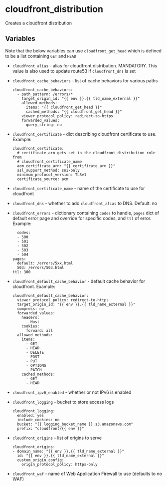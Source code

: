 # cloudfront_distribution

Creates a cloudfront distribution

## Variables

Note that the below variables can use `cloudfront_get_head` which is defined
to be a list containing `GET` and `HEAD`

* `cloudfront_alias` - alias for cloudfront distribution. MANDATORY. This value
  is also used to update route53 if `cloudfront_dns` is set
* `cloudfront_cache_behaviors` - list of cache behaviors for various paths

  ```
  cloudfront_cache_behaviors:
    - path_pattern: /errors/*
      target_origin_id: "{{ env }}.{{ tld_name_external }}"
      allowed_methods:
        items: "{{ cloudfront_get_head }}"
        cached_methods: "{{ cloudfront_get_head }}"
      viewer_protocol_policy: redirect-to-https
      forwarded_values:
        query_string: no
  ```

* `cloudfront_certificate` - dict describing cloudfront certificate to use. Example:

  ```
  cloudfront_certificate:
    # certificate_arn gets set in the cloudfront_distribution role from
    # cloudfront_certificate_name
    acm_certificate_arn: "{{ certificate_arn }}"
    ssl_support_method: sni-only
    minimum_protocol_version: TLSv1
    certificate_source: acm
  ```

* `cloudfront_certificate_name` - name of the certificate to use for cloudfront
* `cloudfront_dns` - whether to add `cloudfront_alias` to DNS. Default: no
* `cloudfront_errors` - dictionary containing `codes` to handle,
  `pages` dict of default error page and override for specific codes, and `ttl`
  of error. Example:

  ```
    codes:
    - 500
    - 501
    - 502
    - 503
    - 504
  pages:
    default: /errors/5xx.html
    503: /errors/503.html
  ttl: 300
  ```

* `cloudfront_default_cache_behavior` - default cache behavior for cloudfront. Example:

  ```
  cloudfront_default_cache_behavior:
    viewer_protocol_policy: redirect-to-https
    target_origin_id: "{{ env }}.{{ tld_name_external }}"
    compress: no
    forwarded_values:
      headers:
        - Host
      cookies:
        forward: all
    allowed_methods:
      items:
        - GET
        - HEAD
        - DELETE
        - POST
        - PUT
        - OPTIONS
        - PATCH
      cached_methods:
        - GET
        - HEAD
  ```

* `cloudfront_ipv6_enabled` - whether or not IPv6 is enabled
* `cloudfront_logging` -  bucket to store access logs

  ```
  cloudfront_logging:
    enabled: yes
    include_cookies: no
    bucket: "{{ logging_bucket_name }}.s3.amazonaws.com"
    prefix: "cloudfront/{{ env }}"
  ```

* `cloudfront_origins` - list of origins to serve

  ```
  cloudfront_origins:
  - domain_name: "{{ env }}.{{ tld_name_external }}"
    id: "{{ env }}.{{ tld_name_external }}"
    custom_origin_config:
      origin_protocol_policy: https-only
  ```

* `cloudfront_waf` - name of Web Application Firewall to use (defaults to no WAF)
